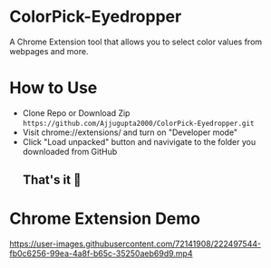 # ColorPick-Eyedropper
A Chrome Extension tool that allows you to select color values from webpages and more.

# How to Use
- Clone Repo or Download Zip     
  `https://github.com/Ajjugupta2000/ColorPick-Eyedropper.git`
- Visit chrome://extensions/ and turn on "Developer mode"
- Click "Load unpacked" button and navivigate to the folder you downloaded from GitHub     
    ## That's it 🎉
# Chrome Extension Demo



https://user-images.githubusercontent.com/72141908/222497544-fb0c6256-99ea-4a8f-b65c-35250aeb69d9.mp4



